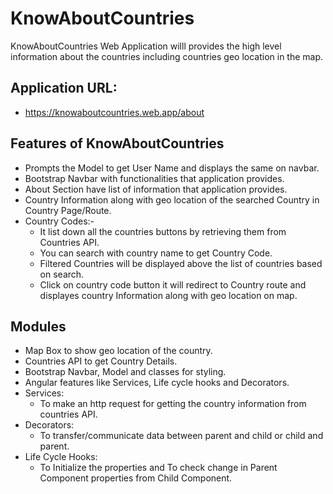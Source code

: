 # KnowAboutCountries

KnowAboutCountries Web Application willl provides the high level information about the countries including countries geo location in the map.

## Application URL:
  - https://knowaboutcountries.web.app/about

## Features of KnowAboutCountries
- Prompts the Model to get User Name and displays the same on navbar.
- Bootstrap Navbar with functionalities that application provides.
- About Section have list of information that application provides.
- Country Information along with geo location of the searched Country in Country Page/Route.
- Country Codes:-
    - It list down all the countries buttons by retrieving them from Countries API.
    - You can search with country name to get Country Code.
    - Filtered Countries will be displayed above the list of countries based on search.
    - Click on country code button it will redirect to Country route and displayes country Information along with geo location on map.

## Modules
- Map Box to show geo location of the country.
- Countries API to get Country Details.
- Bootstrap Navbar, Model and classes for styling.
- Angular features like Services, Life cycle hooks and Decorators.
- Services:
  - To make an http request for getting the country information from countries API.
- Decorators:
  - To transfer/communicate data between parent and child or child and parent.
- Life Cycle Hooks:
  - To Initialize the properties and To check change in Parent Component properties from Child Component.
